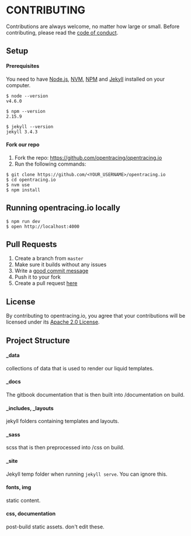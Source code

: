 CONTRIBUTING
============

Contributions are always welcome, no matter how large or small. Before contributing,
please read the [code of conduct](code-of-conduct.md).

## Setup

#### Prerequisites

You need to have [Node.js](https://nodejs.org/en/), [NVM](https://github.com/creationix/nvm), [NPM](https://www.npmjs.com/) and [Jekyll](https://jekyllrb.com/) installed on your computer.

```
$ node --version
v4.6.0

$ npm --version
2.15.9

$ jekyll --version
jekyll 3.4.3
```


#### Fork our repo

1. Fork the repo: https://github.com/opentracing/opentracing.io
1. Run the following commands:

```
$ git clone https://github.com/<YOUR_USERNAME>/opentracing.io
$ cd opentracing.io
$ nvm use
$ npm install
```

## Running opentracing.io locally

```
$ npm run dev
$ open http://localhost:4000
```
## Pull Requests
1. Create a branch from `master`
1. Make sure it builds without any issues
1. Write a [good commit message](http://tbaggery.com/2008/04/19/a-note-about-git-commit-messages.html)
1. Push it to your fork
1. Create a pull request [here](https://github.com/opentracing/opentracing.io/compare)

## License

By contributing to opentracing.io, you agree that your contributions will be licensed
under its [Apache 2.0 License](LICENSE.md).


## Project Structure

#### _data
collections of data that is used to render our liquid templates.

#### _docs
The gitbook documentation that is then built into /documentation on build.

#### _includes, _layouts
jekyll folders containing templates and layouts.

#### _sass
scss that is then preprocessed into /css on build.

#### _site
Jekyll temp folder when running `jekyll serve`. You can ignore this.

#### fonts, img
static content.

#### css, documentation
post-build static assets. don't edit these.

